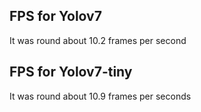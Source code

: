 ## FPS for Yolov7
It was round about 10.2 frames per second

## FPS for Yolov7-tiny
It was round about 10.9 frames per seconds
